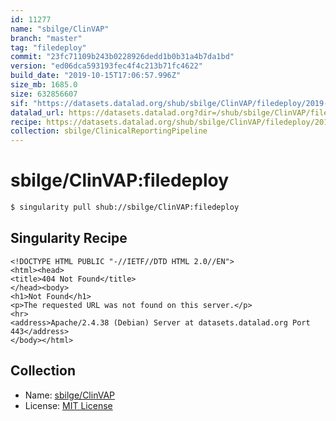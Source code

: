 ```yaml
---
id: 11277
name: "sbilge/ClinVAP"
branch: "master"
tag: "filedeploy"
commit: "23fc71109b243b0228926dedd1b0b31a4b7da1bd"
version: "ed06dca593193fec4f4c213b71fc4622"
build_date: "2019-10-15T17:06:57.996Z"
size_mb: 1685.0
size: 632856607
sif: "https://datasets.datalad.org/shub/sbilge/ClinVAP/filedeploy/2019-10-15-23fc7110-ed06dca5/ed06dca593193fec4f4c213b71fc4622.sif"
datalad_url: https://datasets.datalad.org?dir=/shub/sbilge/ClinVAP/filedeploy/2019-10-15-23fc7110-ed06dca5/
recipe: https://datasets.datalad.org/shub/sbilge/ClinVAP/filedeploy/2019-10-15-23fc7110-ed06dca5/Singularity
collection: sbilge/ClinicalReportingPipeline
---
```


# sbilge/ClinVAP:filedeploy

```bash
$ singularity pull shub://sbilge/ClinVAP:filedeploy
```

## Singularity Recipe

```singularity
<!DOCTYPE HTML PUBLIC "-//IETF//DTD HTML 2.0//EN">
<html><head>
<title>404 Not Found</title>
</head><body>
<h1>Not Found</h1>
<p>The requested URL was not found on this server.</p>
<hr>
<address>Apache/2.4.38 (Debian) Server at datasets.datalad.org Port 443</address>
</body></html>
```

## Collection

 - Name: [sbilge/ClinVAP](https://github.com/sbilge/ClinVAP)
 - License: [MIT License](https://api.github.com/licenses/mit)

